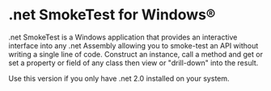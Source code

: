 # .net SmokeTest for Windows®

.net SmokeTest is a Windows application that provides an interactive interface into any .net Assembly allowing you to smoke-test an API without writing a single line of code. Construct an instance, call a method and get or set a property or field of any class then view or "drill-down" into the result.

Use this version if you only have .net 2.0 installed on your system.